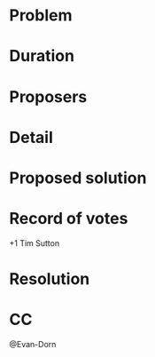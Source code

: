 # Problem


# Duration


# Proposers


# Detail


# Proposed solution



# Record of votes

+1 Tim Sutton

# Resolution

# CC

@Evan-Dorn 
 